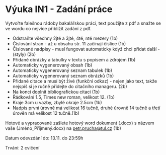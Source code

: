 # Výuka IN1 - Zadání práce

Vytvořte falešnou rádoby bakalářskou práci, text použijte z pdf a snažte se ve wordu co nejvíce přiblížit zadání z pdf.


- Odstraňte všechny 2jté a 3jté, 4té, nté mezery (1b)
- Číslování stran - až u obsahu str. 11 začínají číslice (1b)
- Číslované nadpisy - musí fungovat automaticky když chci přidat další - (styly) (2b)
- Přidané obrázky a tabulky v textu s popisem a zdrojem (1b)
- Automaticky vygenerovaný obsah (1b)
- Automaticky vygenerovaný seznam tabulek (1b)
- Automaticky vygenerovaný seznam obrázků (1b)
- Přidané citace a musí být živé (funkční odkaz) - nejen jako text, takže nejspíš si je ručně přidejte do citačního manageru. (2b)
- Na konci doplnit bibliografickou citaci (1b)
- Řádkování 1.5, Times new roman, velikost 12. (1b)
- Kraje 3cm u vazby, zbylé okraje 2.5cm (1b)
- Nadpis první úrovně má velikost 16 tučně, druhé úrovně 14 tučně a třetí úrověn má velikost 12 tučně.(1b)

Hotové a vypracované zašlete hotový word dokument (.docx) s názvem vaše (Jméno_Příjmený.docx) na petr.prucha@tul.cz (1b)

Datum odevzdání do: 13.11. do 23:59h

Trvání: 2 cvičení
